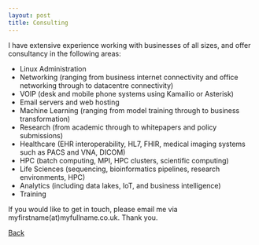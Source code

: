 ```yaml
---
layout: post
title: Consulting
---
```


I have extensive experience working with businesses of all sizes, and offer consultancy in the following areas:
- Linux Administration
- Networking (ranging from business internet connectivity and office networking through to datacentre connectivity)
- VOIP (desk and mobile phone systems using Kamailio or Asterisk)
- Email servers and web hosting
- Machine Learning (ranging from model training through to business transformation)
- Research (from academic through to whitepapers and policy submissions)
- Healthcare (EHR interoperability, HL7, FHIR, medical imaging systems such as PACS and VNA, DICOM)
- HPC (batch computing, MPI, HPC clusters, scientific computing)
- Life Sciences (sequencing, bioinformatics pipelines, research environments, HPC)
- Analytics (including data lakes, IoT, and business intelligence)
- Training

If you would like to get in touch, please email me via myfirstname(at)myfullname.co.uk. Thank you.
<div class="back">
	<a href="/">Back</a>
</div>
